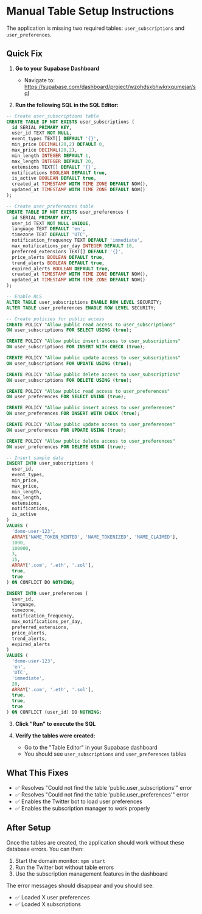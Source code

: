 # Manual Table Setup Instructions

The application is missing two required tables: `user_subscriptions` and `user_preferences`. 

## Quick Fix

1. **Go to your Supabase Dashboard**
   - Navigate to: https://supabase.com/dashboard/project/wzohdsxbhwkrxqumejar/sql

2. **Run the following SQL in the SQL Editor:**

```sql
-- Create user_subscriptions table
CREATE TABLE IF NOT EXISTS user_subscriptions (
  id SERIAL PRIMARY KEY,
  user_id TEXT NOT NULL,
  event_types TEXT[] DEFAULT '{}',
  min_price DECIMAL(20,2) DEFAULT 0,
  max_price DECIMAL(20,2),
  min_length INTEGER DEFAULT 1,
  max_length INTEGER DEFAULT 20,
  extensions TEXT[] DEFAULT '{}',
  notifications BOOLEAN DEFAULT true,
  is_active BOOLEAN DEFAULT true,
  created_at TIMESTAMP WITH TIME ZONE DEFAULT NOW(),
  updated_at TIMESTAMP WITH TIME ZONE DEFAULT NOW()
);

-- Create user_preferences table
CREATE TABLE IF NOT EXISTS user_preferences (
  id SERIAL PRIMARY KEY,
  user_id TEXT NOT NULL UNIQUE,
  language TEXT DEFAULT 'en',
  timezone TEXT DEFAULT 'UTC',
  notification_frequency TEXT DEFAULT 'immediate',
  max_notifications_per_day INTEGER DEFAULT 10,
  preferred_extensions TEXT[] DEFAULT '{}',
  price_alerts BOOLEAN DEFAULT true,
  trend_alerts BOOLEAN DEFAULT true,
  expired_alerts BOOLEAN DEFAULT true,
  created_at TIMESTAMP WITH TIME ZONE DEFAULT NOW(),
  updated_at TIMESTAMP WITH TIME ZONE DEFAULT NOW()
);

-- Enable RLS
ALTER TABLE user_subscriptions ENABLE ROW LEVEL SECURITY;
ALTER TABLE user_preferences ENABLE ROW LEVEL SECURITY;

-- Create policies for public access
CREATE POLICY "Allow public read access to user_subscriptions" 
ON user_subscriptions FOR SELECT USING (true);

CREATE POLICY "Allow public insert access to user_subscriptions" 
ON user_subscriptions FOR INSERT WITH CHECK (true);

CREATE POLICY "Allow public update access to user_subscriptions" 
ON user_subscriptions FOR UPDATE USING (true);

CREATE POLICY "Allow public delete access to user_subscriptions" 
ON user_subscriptions FOR DELETE USING (true);

CREATE POLICY "Allow public read access to user_preferences" 
ON user_preferences FOR SELECT USING (true);

CREATE POLICY "Allow public insert access to user_preferences" 
ON user_preferences FOR INSERT WITH CHECK (true);

CREATE POLICY "Allow public update access to user_preferences" 
ON user_preferences FOR UPDATE USING (true);

CREATE POLICY "Allow public delete access to user_preferences" 
ON user_preferences FOR DELETE USING (true);

-- Insert sample data
INSERT INTO user_subscriptions (
  user_id, 
  event_types, 
  min_price, 
  max_price, 
  min_length, 
  max_length, 
  extensions, 
  notifications, 
  is_active
)
VALUES (
  'demo-user-123',
  ARRAY['NAME_TOKEN_MINTED', 'NAME_TOKENIZED', 'NAME_CLAIMED'],
  1000,
  100000,
  3,
  15,
  ARRAY['.com', '.eth', '.sol'],
  true,
  true
) ON CONFLICT DO NOTHING;

INSERT INTO user_preferences (
  user_id,
  language,
  timezone,
  notification_frequency,
  max_notifications_per_day,
  preferred_extensions,
  price_alerts,
  trend_alerts,
  expired_alerts
)
VALUES (
  'demo-user-123',
  'en',
  'UTC',
  'immediate',
  20,
  ARRAY['.com', '.eth', '.sol'],
  true,
  true,
  true
) ON CONFLICT (user_id) DO NOTHING;
```

3. **Click "Run" to execute the SQL**

4. **Verify the tables were created:**
   - Go to the "Table Editor" in your Supabase dashboard
   - You should see `user_subscriptions` and `user_preferences` tables

## What This Fixes

- ✅ Resolves "Could not find the table 'public.user_subscriptions'" error
- ✅ Resolves "Could not find the table 'public.user_preferences'" error  
- ✅ Enables the Twitter bot to load user preferences
- ✅ Enables the subscription manager to work properly

## After Setup

Once the tables are created, the application should work without these database errors. You can then:

1. Start the domain monitor: `npm start`
2. Run the Twitter bot without table errors
3. Use the subscription management features in the dashboard

The error messages should disappear and you should see:
- ✅ Loaded X user preferences
- ✅ Loaded X subscriptions
